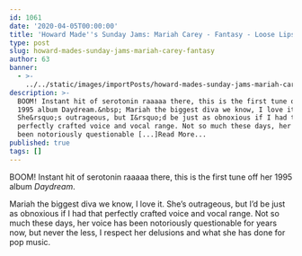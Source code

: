 ```yaml
---
id: 1061
date: '2020-04-05T00:00:00'
title: 'Howard Made''s Sunday Jams: Mariah Carey - Fantasy - Loose Lips'
type: post
slug: howard-mades-sunday-jams-mariah-carey-fantasy
author: 63
banner:
  - >-
    ../../static/images/importPosts/howard-mades-sunday-jams-mariah-carey-fantasy/image1061.jpeg
description: >-
  BOOM! Instant hit of serotonin raaaaa there, this is the first tune off her
  1995 album Daydream.&nbsp; Mariah the biggest diva we know, I love it.
  She&rsquo;s outrageous, but I&rsquo;d be just as obnoxious if I had that
  perfectly crafted voice and vocal range. Not so much these days, her voice has
  been notoriously questionable [...]Read More...
published: true
tags: []
---
```

BOOM! Instant hit of serotonin raaaaa there, this is the first tune off her 1995 album _Daydream_. 

Mariah the biggest diva we know, I love it. She’s outrageous, but I’d be just as obnoxious if I had that perfectly crafted voice and vocal range. Not so much these days, her voice has been notoriously questionable for years now, but never the less, I respect her delusions and what she has done for pop music.